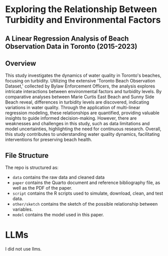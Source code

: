# Exploring the Relationship Between Turbidity and Environmental Factors
## A Linear Regression Analysis of Beach Observation Data in Toronto (2015-2023)
## Overview
This study investigates the dynamics of water quality in Toronto's beaches, focusing on turbidity. Utilizing the extensive 'Toronto Beach Observation Dataset,' collected by Bylaw Enforcement Officers, the analysis explores intricate interactions between environmental factors and turbidity levels. By comparative analyses between Marie Curtis East Beach and Sunny Side Beach reveal, differences in turbidity levels are discovered, indicating variations in water quality. Through the application of multi-linear regression modeling, these relationships are quantified, providing valuable insights to guide informed decision-making. However, there are weaknesses and challenges in this study, such as data limitations and model uncertainties, highlighting the need for continuous research. Overall, this study contributes to understanding water quality dynamics, facilitating interventions for preserving beach health.

## File Structure
The repo is structured as:
-   `data` contains the raw data and cleaned data
-   `paper` contains the Quarto document and reference bibliography file, as well as the PDF of the paper.
-   `script` contains the R scripts used to simulate, download, clean, and test data.
-   `other/sketch` contains the sketch of the possible relationship between variables.
-   `model` contains the model used in this paper.

# LLMs
I did not use llms.
